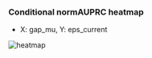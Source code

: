 ### Conditional normAUPRC heatmap

- X: gap_mu, Y: eps_current

![heatmap](/home/elicer/project_0814_2/results/20250816-133727/holdout/conditional_heatmap_gap_mu_vs_eps_current.png)
